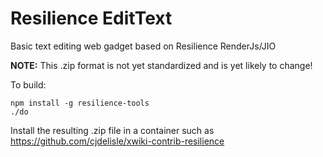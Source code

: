 # Resilience EditText
Basic text editing web gadget based on Resilience RenderJs/JIO

**NOTE:** This .zip format is not yet standardized and is yet likely to change!

To build:

    npm install -g resilience-tools
    ./do

Install the resulting .zip file in a container such as
https://github.com/cjdelisle/xwiki-contrib-resilience
